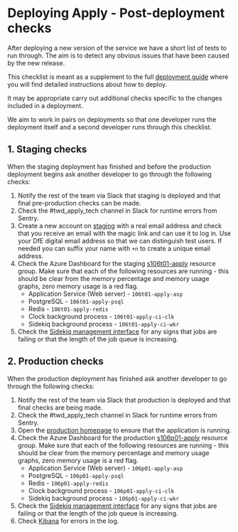 # Deploying Apply - Post-deployment checks

After deploying a new version of the service we have a short list of
tests to run through. The aim is to detect any obvious issues that have
been caused by the new release.

This checklist is meant as a supplement to the full [deployment guide](deployment.md)
where you will find detailed instructions about how to deploy.

It may be appropriate carry out additional checks specific to the
changes included in a deployment.

We aim to work in pairs on deployments so that one developer runs the
deployment itself and a second developer runs through this checklist.

## 1. Staging checks

When the staging deployment has finished and before the production
deployment begins ask another developer to go through the following
checks:

1. Notify the rest of the team via Slack that staging is deployed and
   that final pre-production checks can be made.
2. Check the #twd_apply_tech channel in Slack for runtime errors from
   Sentry.
3. Create a new account on
   [staging](https://staging.apply-for-teacher-training.education.gov.uk/candidate)
   with a real email address and check that you receive an email with
   the magic link and can use it to log in. Use your DfE digital email
   address so that we can distinguish test users.  If needed you can
   suffix your name with `+n` to create a unique email address.
4. Check the Azure Dashboard for the staging
   [s106t01-apply](https://portal.azure.com/#@9c7d9dd3-840c-4b3f-818e-552865082e16/dashboard/private/6fef53c1-fbe3-4bd3-aa3d-8575eebb2424) resource
   group. Make sure that each of the following resources are running -
   this should be clear from the memory percentage and memory usage
   graphs, zero memory usage is a red flag.
     - Application Service (Web server) - `106t01-apply-asp`
     - PostgreSQL - `106t01-apply-psql`
     - Redis - `106t01-apply-redis`
     - Clock background process - `106t01-apply-ci-clk`
     - Sidekiq background process - `106t01-apply-ci-wkr`
5. Check the [Sidekiq management
   interface](https://staging.apply-for-teacher-training.education.gov.uk/support/sidekiq)
   for any signs that jobs are failing or that the length of the job
   queue is increasing.

## 2. Production checks

When the production deployment has finished ask another developer to go
through the following checks:

1. Notify the rest of the team via Slack that production is deployed and
   that final checks are being made.
2. Check the #twd_apply_tech channel in Slack for runtime errors from
   Sentry.
3. Open the [production
   homepage](https://www.apply-for-teacher-training.education.gov.uk)
   to ensure that the application is running.
4. Check the Azure Dashboard for the production [s106p01-apply](https://portal.azure.com/#@9c7d9dd3-840c-4b3f-818e-552865082e16/dashboard/arm/subscriptions/67722207-6a10-4c7d-b4bc-c72caa76ef12/resourcegroups/s106p01-apply/providers/microsoft.portal/dashboards/s106p01-apply-dashboard) resource
   group. Make sure that each of the following resources are running -
   this should be clear from the memory percentage and memory usage
   graphs, zero memory usage is a red flag.
     - Application Service (Web server) - `106p01-apply-asp`
     - PostgreSQL - `106p01-apply-psql`
     - Redis - `106p01-apply-redis`
     - Clock background process - `106p01-apply-ci-clk`
     - Sidekiq background process - `106p01-apply-ci-wkr`
5. Check the [Sidekiq management
   interface](https://www.apply-for-teacher-training.education.gov.uk/support/sidekiq)
   for any signs that jobs are failing or that the length of the job
   queue is increasing.
6. Check [Kibana](https://kibana.logit.io/app/kibana#/discover?_g=(refreshInterval:(pause:!t,value:0),time:(from:now-10m,to:now))&_a=(columns:!(status,hosting_environment),index:'8ac115c0-aac1-11e8-88ea-0383c11b333a',interval:auto,query:(language:kuery,query:''),sort:!('@timestamp',desc))) for errors in the log.
